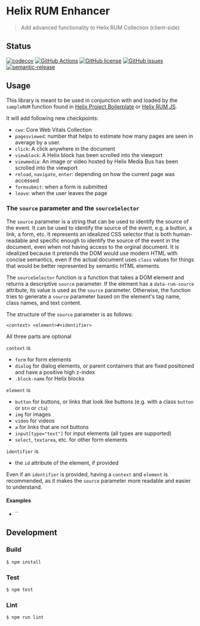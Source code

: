 # Helix RUM Enhancer

> Add advanced functionality to Helix RUM Collection (client-side)

## Status
[![codecov](https://img.shields.io/codecov/c/github/adobe/helix-rum-enhancer.svg)](https://codecov.io/gh/adobe/helix-rum-enhancer)
[![GitHub Actions](https://img.shields.io/github/actions/workflow/status/adobe/helix-rum-enhancer/main.yaml)](https://github.com/adobe/helix-rum-enhancer/actions/workflows/main.yaml)
[![GitHub license](https://img.shields.io/github/license/adobe/helix-rum-enhancer.svg)](https://github.com/adobe/helix-rum-enhancer/blob/master/LICENSE.txt)
[![GitHub issues](https://img.shields.io/github/issues/adobe/helix-rum-enhancer.svg)](https://github.com/adobe/helix-rum-enhancer/issues)
[![semantic-release](https://img.shields.io/badge/%20%20%F0%9F%93%A6%F0%9F%9A%80-semantic--release-e10079.svg)](https://github.com/semantic-release/semantic-release)

## Usage

This library is meant to be used in conjunction with and loaded by the `sampleRUM` function found in [Helix Project Boilerplate](https://github.com/adobe/helix-project-boilerplate/blob/main/scripts/scripts.js) or [Helix RUM JS](https://github.com/adobe/helix-rum-js).

It will add following new checkpoints:

- `cwv`: Core Web Vitals Collection
- `pagesviewed`: number that helps to estimate how many pages are seen in average by a user.
- `click`: A click anywhere in the document
- `viewblock`: A Helix block has been scrolled into the viewport
- `viewmedia`: An image or video hosted by Helix Media Bus has been scrolled into the viewport
- `reload`, `navigate`, `enter`: depending on how the current page was accessed
- `formsubmit`: when a form is submitted
- `leave`: when the user leaves the page

### The `source` parameter and the `sourceSelector`

The `source` parameter is a string that can be used to identify the source of the event. It can be used to identify the source of the event, e.g. a button, a link, a form, etc.
It represents an idealized CSS selector that is both human-readable and specific enough to identify the source of the event in the document, even when not having access to the
orginal document. It is idealized because it pretends the DOM would use modern HTML with concise semantics, even if the actual document uses `class` values for things that would
be better represented by semantic HTML elements.

The `sourceSelector` function is a function that takes a DOM element and returns a descriptive `source` parameter. If the element has a `data-rum-source` attribute, its value is used as the `source` parameter. Otherwise, the function tries to generate a `source` parameter based on the element's tag name, class names, and text content.

The structure of the `source` parameter is as follows:

```
<context> <element>#<identifier>
```
All three parts are optional

`context` is
- `form` for form elements
- `dialog` for dialog elements, or parent containers that are fixed positioned and have a positive high z-index
- `.block-name` for Helix blocks

`element` is
- `button` for buttons, or links that look like buttons (e.g. with a class `button` or `btn` or `cta`)
- `img` for images
- `video` for videos
- `a` for links that are not buttons
- `input[type="text"]` for input elements (all types are supported)
- `select`, `textarea`, etc. for other form elements

`identifier` is
- the `id` attribute of the element, if provided

Even if an `identifier` is provided, having a `context` and `element` is recommended, as it makes the `source` parameter more readable and easier to understand.


#### Examples

- ``

## Development

### Build

```bash
$ npm install
```

### Test

```bash
$ npm test
```

### Lint

```bash
$ npm run lint
```
